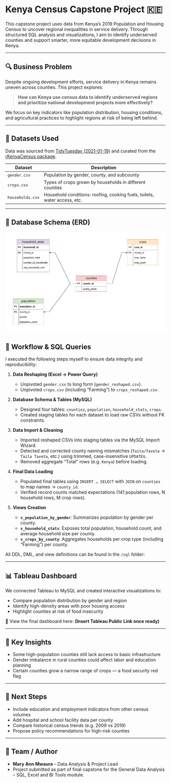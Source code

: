 # Kenya Census Capstone Project 🇰🇪

This capstone project uses data from Kenya’s 2019 Population and Housing Census to uncover regional inequalities in service delivery. Through structured SQL analysis and visualizations, I aim to identify underserved counties and support smarter, more equitable development decisions in Kenya.

---

## 🔍 Business Problem

Despite ongoing development efforts, service delivery in Kenya remains uneven across counties. This project explores:
> **How can Kenya use census data to identify underserved regions and prioritize national development projects more effectively?**

We focus on key indicators like population distribution, housing conditions, and agricultural practices to highlight regions at risk of being left behind.

---

## 📁 Datasets Used

Data was sourced from [TidyTuesday (2021-01-19)](https://github.com/rfordatascience/tidytuesday/blob/master/data/2021/2021-01-19) and curated from the [rKenyaCensus package](https://github.com/Shelmith-Kariuki/rKenyaCensus).

| Dataset | Description |
|---------|-------------|
| `gender.csv` | Population by gender, county, and subcounty |
| `crops.csv` | Types of crops grown by households in different counties |
| `households.csv` | Household conditions: roofing, cooking fuels, toilets, water access, etc. |

---

## 🧱 Database Schema (ERD)

![Kenya Census ERD](./images/Kenya%20Census%20ER.drawio.png)

## 🔧 Workflow & SQL Queries

I executed the following steps myself to ensure data integrity and reproducibility:

1. **Data Reshaping (Excel → Power Query)**
   - Unpivoted `gender.csv` to long form (`gender_reshaped.csv`).
   - Unpivoted `crops.csv` (including “Farming”) to `crops_reshaped.csv`.

2. **Database Schema & Tables (MySQL)**
   - Designed four tables: `counties`, `population`, `household_stats`, `crops`.
   - Created staging tables for each dataset to load raw CSVs without FK constraints.

3. **Data Import & Cleaning**
   - Imported reshaped CSVs into staging tables via the MySQL Import Wizard.
   - Detected and corrected county naming mismatches (`Taita/Taveta` → `Taita Taveta`, etc.) using trimmed, case-insensitive `UPDATE`s.
   - Removed aggregate “Total” rows (e.g. `Kenya`) before loading.

4. **Final Data Loading**
   - Populated final tables using `INSERT … SELECT` with `JOIN` on `counties` to map names → `county_id`.
   - Verified record counts matched expectations (141 population rows, N household rows, M crop rows).

5. **Views Creation**
   - **`v_population_by_gender`**: Summarizes population by gender per county.
   - **`v_household_stats`**: Exposes total population, household count, and average household size per county.
   - **`v_crops_by_county`**: Aggregates households per crop type (including “Farming”) per county.

All DDL, DML, and view definitions can be found in the `/sql` folder:


---

## 📊 Tableau Dashboard

We connected Tableau to MySQL and created interactive visualizations to:
- Compare population distribution by gender and region
- Identify high-density areas with poor housing access
- Highlight counties at risk of food insecurity

🎯 View the final dashboard here: **(Insert Tableau Public Link once ready)**

---

## 🚀 Key Insights

- Some high-population counties still lack access to basic infrastructure
- Gender imbalance in rural counties could affect labor and education planning
- Certain counties grow a narrow range of crops — a food security red flag

---

## 🧭 Next Steps

- Include education and employment indicators from other census volumes
- Add hospital and school facility data per county
- Compare historical census trends (e.g. 2009 vs 2019)
- Propose policy recommendations for high-risk counties

---

## 📌 Team / Author

- **Mary Ann Mwaura** – Data Analysis & Project Lead  
- Project submitted as part of final capstone for the General Data Analysis – SQL, Excel and BI Tools module.

